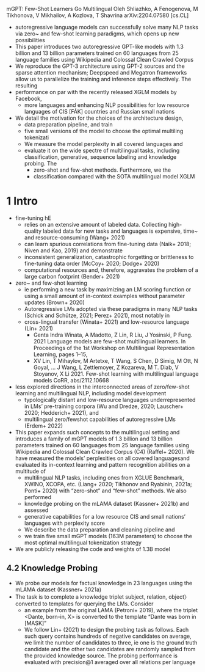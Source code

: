 mGPT: Few-Shot Learners Go Multilingual
Oleh Shliazhko, A Fenogenova, M Tikhonova, V Mikhailov, A Kozlova, T Shavrina
arXiv:2204.07580 [cs.CL]

* autoregressive language models can successfully solve many NLP tasks via
  zero~ and few-shot learning paradigms, which opens up new possibilities
* This paper introduces two autoregressive GPT-like models
  with 1.3 billion and 13 billion parameters trained on
  60 languages from 25 language families using
  Wikipedia and Colossal Clean Crawled Corpus
* We reproduce the GPT-3 architecture using GPT-2 sources and the sparse
  attention mechanism; Deepspeed and Megatron frameworks allow us to
  parallelize the training and inference steps effectively. The resulting
* performance on par with the recently released XGLM models by Facebook,
  * more languages and enhancing NLP possibilities for low resource languages
    of CIS [FÁK] countries and Russian small nations
* We detail the motivation for the choices of the architecture design,
  * data preparation pipeline, and train
  * five small versions of the model to choose the optimal multiling tokenizati
  * We measure the model perplexity in all covered languages and
  * evaluate it on the wide spectre of multilingual tasks, including
    classification, generative, sequence labeling and knowledge probing. The
    * zero-shot and few-shot methods.  Furthermore, we the
    * classification compared with the SOTA multilingual model XGLM

# 1 Intro

* fine-tuning hE
  * relies on an extensive amount of labeled data. Collecting high-quality
    labeled data for new tasks and languages is expensive, time~ and
    resource-consuming (Wang+ 2021)
  * can learn spurious correlations from fine-tuning data (Naik+ 2018; Niven
    and Kao, 2019) and demonstrate
  * inconsistent generalization, catastrophic forgetting or brittleness to
    fine-tuning data order (McCoy+ 2020; Dodge+ 2020)
  * computational resources and, therefore, aggravates the problem of a large
    carbon footprint (Bender+ 2021)
* zero~ and few-shot learning
  * ie performing a new task by maximizing an LM scoring function or using a
    small amount of in-context examples without parameter updates (Brown+
    2020)
  * Autoregressive LMs adopted via these paradigms in many NLP tasks
    (Schick and Schütze, 2021; Perez+ 2021), most notably in
  * cross-lingual transfer (Winata+ 2021) and low-resource language (Lin+ 2021)
    * Genta Indra Winata, A Madotto, Z Lin, R Liu, J Yosinski, P Fung.  2021
      Language models are few-shot multilingual learners. In Proceedings of the
      1st Workshop on Multilingual Representation Learning, pages 1–15,
    * XV Lin, T Mihaylov, M Artetxe, T Wang, S Chen, D Simig, M Ott, N Goyal,
        ... J Wang, L Zettlemoyer, Z Kozareva, M T. Diab, V Stoyanov, X Li
      2021. Few-shot learning with multilingual language models
      CoRR, abs/2112.10668
* less explored directions in the interconnected areas of
  zero/few-shot learning and multilingual NLP, including model development
  * typologically distant and low-resource languages
    underrepresented in LMs’ pre-training corpora (Wu and Dredze, 2020;
    Lauscher+ 2020; Hedderich+ 2021), and
  * multilingual zero/fewshot capabilities of autoregressive LMs (Erdem+ 2022)
* This paper expands such concepts to the multilingual setting and introduces a
  family of mGPT models of 1.3 billion and 13 billion parameters trained on 60
  languages from 25 language families using Wikipedia and Colossal Clean
  Crawled Corpus (C4) (Raffel+ 2020). We have measured the models’ perplexities
  on all covered languagesand evaluated its in-context learning and pattern
  recognition abilities on a multitude of
  * multilingual NLP tasks, including ones from XGLUE Benchmark, XWINO,
    XCOPA, etc. (Liang+ 2020; Tikhonov and Ryabinin, 2021a; Ponti+ 2020) with
    “zero-shot” and “few-shot” methods. We also performed
  * knowledge probing on the mLAMA dataset (Kassner+ 2021b) and assessed
  * generative capabilities for a low resource CIS and small nations’ languages
    with perplexity score
  * We describe the data preparation and cleaning pipeline and
  * we train five small mGPT models (163M parameters) to choose the most
    optimal multilingual tokenization strategy
* We are publicly releasing the code and weights of 1.3B model

## 4.2 Knowledge Probing

* We probe our models for factual knowledge in 23 languages
  using the mLAMA dataset (Kassner+ 2021a)
* The task is to complete a knowledge triplet subject, relation, object〉
  converted to templates for querying the LMs.  Consider
  * an example from the original LAMA (Petroni+ 2019), where the triplet
    <Dante, born-in, X> is converted to the template “Dante was born in
    [MASK]”
  * We follow Lin+ (2021) to design the probing task as follows. Each such
    query contains hundreds of negative candidates on average, we limit the
    number of candidates to three, ie one is the ground truth candidate and the
    other two candidates are randomly sampled from the provided knowledge
    source.  The probing performance is evaluated with precision@1 averaged
    over all relations per language
